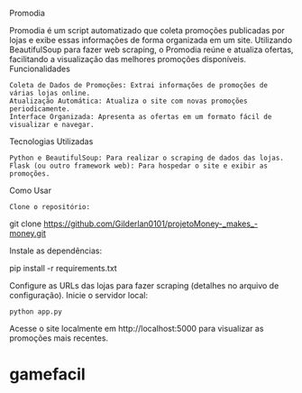 Promodia

Promodia é um script automatizado que coleta promoções publicadas por lojas e exibe essas informações de forma organizada em um site. Utilizando BeautifulSoup para fazer web scraping, o Promodia reúne e atualiza ofertas, facilitando a visualização das melhores promoções disponíveis.
Funcionalidades

    Coleta de Dados de Promoções: Extrai informações de promoções de várias lojas online.
    Atualização Automática: Atualiza o site com novas promoções periodicamente.
    Interface Organizada: Apresenta as ofertas em um formato fácil de visualizar e navegar.

Tecnologias Utilizadas

    Python e BeautifulSoup: Para realizar o scraping de dados das lojas.
    Flask (ou outro framework web): Para hospedar o site e exibir as promoções.

Como Usar

    Clone o repositório:

git clone https://github.com/Gilderlan0101/projetoMoney-_makes_-money.git

Instale as dependências:

pip install -r requirements.txt

Configure as URLs das lojas para fazer scraping (detalhes no arquivo de configuração).
Inicie o servidor local:

    python app.py

Acesse o site localmente em http://localhost:5000 para visualizar as promoções mais recentes.
# gamefacil
